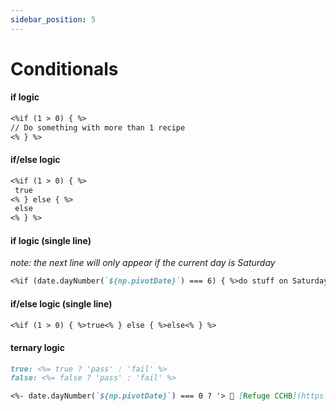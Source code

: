 ```yaml
---
sidebar_position: 5
---
```


# Conditionals

#### if logic

```markdown
<%if (1 > 0) { %>
// Do something with more than 1 recipe
<% } %>
```

#### if/else logic

```markdown
<%if (1 > 0) { %>
 true
<% } else { %>
 else
<% } %>
```

#### if logic (single line)
*note: the next line will only appear if the current day is Saturday*

```markdown
<%if (date.dayNumber(`${np.pivotDate}`) === 6) { %>do stuff on Saturday<% } %>
```

#### if/else logic (single line)

```markdown
<%if (1 > 0) { %>true<% } else { %>else<% } %>
```

#### ternary logic

```markdown
true: <%= true ? 'pass' : 'fail' %>
false: <%= false ? 'pass' : 'fail' %>

<%- date.dayNumber(`${np.pivotDate}`) === 0 ? '> 📖 [Refuge CCHB](https://refugehb.online.church/)' : '' %>
```
